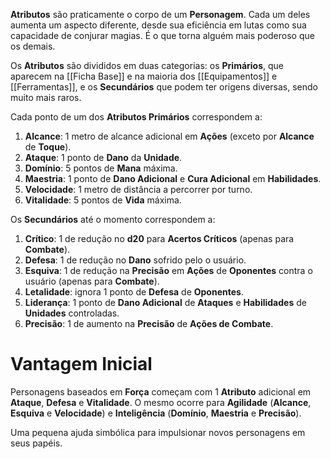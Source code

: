 **Atributos** são praticamente o corpo de um **Personagem**. Cada um deles aumenta um aspecto diferente, desde sua eficiência em lutas como sua capacidade de conjurar magias. É o que torna alguém mais poderoso que os demais.

Os **Atributos** são divididos em duas categorias: os **Primários**, que aparecem na [[Ficha Base]] e na maioria dos [[Equipamentos]] e [[Ferramentas]], e os **Secundários** que podem ter origens diversas, sendo muito mais raros. 

Cada ponto de um dos **Atributos Primários** correspondem a:

1. **Alcance**: 1 metro de alcance adicional em **Ações** (exceto por **Alcance** de **Toque**).
2. **Ataque**: 1 ponto de **Dano** da **Unidade**.
3. **Domínio**: 5 pontos de **Mana** máxima.
4. **Maestria**: 1 ponto de **Dano Adicional** e **Cura Adicional** em **Habilidades**.
5. **Velocidade**: 1 metro de distância a percorrer por turno.
6. **Vitalidade**: 5 pontos de **Vida** máxima.

Os **Secundários** até o momento correspondem a:

1. **Crítico**: 1 de redução no **d20** para **Acertos Críticos** (apenas para **Combate**).
2. **Defesa**: 1 de redução no **Dano** sofrido pelo o usuário.
3. **Esquiva**: 1 de redução na **Precisão** em **Ações** de **Oponentes** contra o usuário (apenas para **Combate**).
4. **Letalidade**: ignora 1 ponto de **Defesa** de **Oponentes**.
5. **Liderança**: 1 ponto de **Dano Adicional** de **Ataques** e **Habilidades** de **Unidades** controladas.
6. **Precisão**: 1 de aumento na **Precisão** de **Ações de Combate**.

# Vantagem Inicial

Personagens baseados em **Força** começam com 1 **Atributo** adicional em **Ataque**, **Defesa** e **Vitalidade**. O mesmo ocorre para **Agilidade** (**Alcance**, **Esquiva** e **Velocidade**) e **Inteligência** (**Domínio**, **Maestria** e **Precisão**).

Uma pequena ajuda simbólica para impulsionar novos personagens em seus papéis.